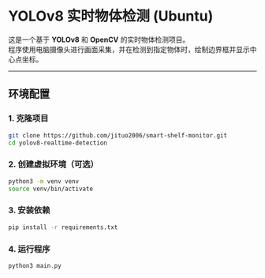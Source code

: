 # YOLOv8 实时物体检测 (Ubuntu)

这是一个基于 **YOLOv8** 和 **OpenCV** 的实时物体检测项目。  
程序使用电脑摄像头进行画面采集，并在检测到指定物体时，绘制边界框并显示中心点坐标。

---

## 环境配置

### 1. 克隆项目
```bash
git clone https://github.com/jituo2006/smart-shelf-monitor.git
cd yolov8-realtime-detection
```
### 2. 创建虚拟环境（可选）
```bash
python3 -m venv venv
source venv/bin/activate
```
### 3. 安装依赖
```bash
pip install -r requirements.txt
```
### 4. 运行程序
```bash
python3 main.py
```

